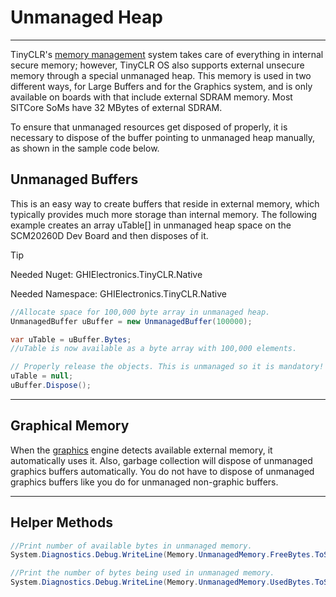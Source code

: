 # Unmanaged Heap
---
TinyCLR's [memory management](memory.md) system takes care of everything in internal secure memory; however, TinyCLR OS also supports external unsecure memory through a special unmanaged heap. This memory is used in two different ways, for Large Buffers and for the Graphics system, and is only available on boards with that include external SDRAM memory. Most SITCore SoMs have 32 MBytes of external SDRAM.

To ensure that unmanaged resources get disposed of properly, it is necessary to dispose of the buffer pointing to unmanaged heap manually, as shown in the sample code below.

## Unmanaged Buffers

This is an easy way to create buffers that reside in external memory, which typically provides much more storage than internal memory. The following example creates an array uTable[] in unmanaged heap space on the SCM20260D Dev Board and then disposes of it.

> [!Tip]
> Needed Nuget: GHIElectronics.TinyCLR.Native
> 
> Needed Namespace: GHIElectronics.TinyCLR.Native

```cs
//Allocate space for 100,000 byte array in unmanaged heap.
UnmanagedBuffer uBuffer = new UnmanagedBuffer(100000);

var uTable = uBuffer.Bytes;
//uTable is now available as a byte array with 100,000 elements.

// Properly release the objects. This is unmanaged so it is mandatory!
uTable = null;
uBuffer.Dispose();

```

---

## Graphical Memory
When the [graphics](graphics.md) engine detects available external memory, it automatically uses it. Also, garbage collection will dispose of unmanaged graphics buffers automatically. You do not have to dispose of unmanaged graphics buffers like you do for unmanaged non-graphic buffers.

---

## Helper Methods

```cs
//Print number of available bytes in unmanaged memory.
System.Diagnostics.Debug.WriteLine(Memory.UnmanagedMemory.FreeBytes.ToString());

//Print the number of bytes being used in unmanaged memory.
System.Diagnostics.Debug.WriteLine(Memory.UnmanagedMemory.UsedBytes.ToString());
```


